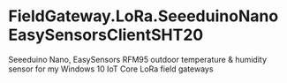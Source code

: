 # FieldGateway.LoRa.SeeeduinoNanoEasySensorsClientSHT20
Seeeduino Nano, EasySensors RFM95 outdoor temperature &amp; humidity sensor for my Windows 10 IoT Core LoRa field gateways
